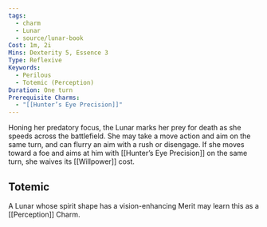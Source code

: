 ```yaml
---
tags:
  - charm
  - Lunar
  - source/lunar-book
Cost: 1m, 2i
Mins: Dexterity 5, Essence 3
Type: Reflexive
Keywords:
  - Perilous
  - Totemic (Perception)
Duration: One turn
Prerequisite Charms:
  - "[[Hunter’s Eye Precision]]"
---
```

Honing her predatory focus, the Lunar marks her prey for death as she speeds across the battlefield. She may take a move action and aim on the same turn, and can flurry an aim with a rush or disengage. If she moves toward a foe and aims at him with [[Hunter’s Eye Precision]] on the same turn, she waives its [[Willpower]] cost. 
## Totemic 

A Lunar whose spirit shape has a vision-enhancing Merit may learn this as a [[Perception]] Charm.